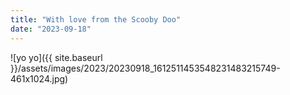 ```yaml
---
title: "With love from the Scooby Doo"
date: "2023-09-18"
---
```


![yo yo]({{ site.baseurl }}/assets/images/2023/20230918_1612511453548231483215749-461x1024.jpg)
